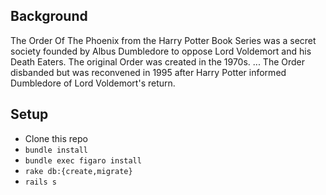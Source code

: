## Background

The Order Of The Phoenix from the Harry Potter Book Series was a secret society founded by Albus Dumbledore to oppose Lord Voldemort and his Death Eaters. The original Order was created in the 1970s. ... The Order disbanded but was reconvened in 1995 after Harry Potter informed Dumbledore of Lord Voldemort's return.

## Setup

* Clone this repo
* `bundle install`
* `bundle exec figaro install`
* `rake db:{create,migrate}`
* `rails s`

